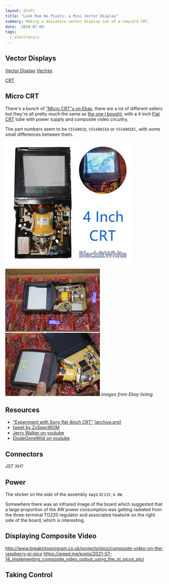 ```yaml
---
layout: draft
title: "Look Mum No Pixels: a Mini Vector Display"
summary: Making a miniature vector display out of a new/old CRT.
date: '2024-07-09'
tags:
  - electronics
---
```


## Vector Displays

[Vector Display](https://en.wikipedia.org/wiki/Vector_monitor)
[Vectrex](https://en.wikipedia.org/wiki/Vectrex)

[CRT](https://en.wikipedia.org/wiki/Cathode-ray_tube)

## Micro CRT

There's a bunch of ["Micro CRT"s on Ebay](https://www.ebay.com.au/sch/i.html?_nkw=micro+crt&_sacat=293),
there are a lot of different sellers but they're all pretty much the same as
[the one I bought](https://www.ebay.com.au/itm/404936807399), with a 4 inch 
[Flat CRT](https://en.wikipedia.org/wiki/Cathode-ray_tube#Flat_CRTs)
tube with power supply and composite video circuitry.

The part numbers seem to be `VIS4001D`, `VIS4001EA` or `VIS4001EC`,
with some small differences between them.

[![ebay1.jpg](img/ebay1t.jpg)](img/ebay1.jpg)
[![ebay2.jpg](img/ebay2t.jpg)](img/ebay2.jpg)
[![ebay3.jpg](img/ebay3t.jpg)](img/ebay3.jpg)
*images from Ebay listing*

## Resources

* ["Experiment with Sony flat 4inch CRT"](https://geeseang.wordpress.com/experiment-with-sony-flat-4inch-crt/)
[[archive.org]](https://web.archive.org/web/20230522080743/https://geeseang.wordpress.com/experiment-with-sony-flat-4inch-crt/)
* [tweet by ZxSpectROM](https://x.com/ZxSpectROM/status/1407363271171186695)
* [Jerry Walker on youtube](https://www.youtube.com/watch?v=mh_9LUYnDv0)
* [DiodeGoneWild on youtube](https://www.youtube.com/watch?v=l9CXZXSwG7I)

## Connectors

JST XH? 

## Power

The sticker on the side of the assembly says `DC12V,4.0W`.

Somewhere there was an infrared image of the board which suggested that a
large proportion of the 4W power consumption was
getting radiated from the three-terminal TO220 regulator and associated
heatsink on the right side of the board, which is interesting.

## Displaying Composite Video

http://www.breakintoprogram.co.uk/projects/pico/composite-video-on-the-raspberry-pi-pico
https://areed.me/posts/2021-07-14_implementing_composite_video_output_using_the_pi_picos_pio/

## Taking Control






